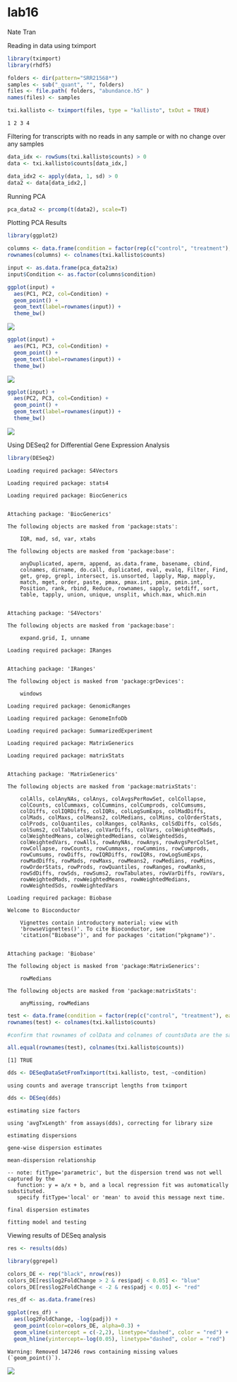 lab16
================
Nate Tran

Reading in data using tximport

``` r
library(tximport)
library(rhdf5)

folders <- dir(pattern="SRR21568*")
samples <- sub("_quant", "", folders)
files <- file.path( folders, "abundance.h5" )
names(files) <- samples

txi.kallisto <- tximport(files, type = "kallisto", txOut = TRUE)
```

    1 2 3 4 

Filtering for transcripts with no reads in any sample or with no change
over any samples

``` r
data_idx <- rowSums(txi.kallisto$counts) > 0
data <- txi.kallisto$counts[data_idx,]

data_idx2 <- apply(data, 1, sd) > 0
data2 <- data[data_idx2,]
```

Running PCA

``` r
pca_data2 <- prcomp(t(data2), scale=T)
```

Plotting PCA Results

``` r
library(ggplot2)

columns <- data.frame(condition = factor(rep(c("control", "treatment"), each = 2)))
rownames(columns) <- colnames(txi.kallisto$counts)

input <- as.data.frame(pca_data2$x)
input$Condition <- as.factor(columns$condition)

ggplot(input) +
  aes(PC1, PC2, col=Condition) +
  geom_point() +
  geom_text(label=rownames(input)) +
  theme_bw()
```

![](lab16_files/figure-commonmark/unnamed-chunk-4-1.png)

``` r
ggplot(input) +
  aes(PC1, PC3, col=Condition) +
  geom_point() +
  geom_text(label=rownames(input)) +
  theme_bw()
```

![](lab16_files/figure-commonmark/unnamed-chunk-4-2.png)

``` r
ggplot(input) +
  aes(PC2, PC3, col=Condition) +
  geom_point() +
  geom_text(label=rownames(input)) +
  theme_bw()
```

![](lab16_files/figure-commonmark/unnamed-chunk-4-3.png)

Using DESeq2 for Differential Gene Expression Analysis

``` r
library(DESeq2)
```

    Loading required package: S4Vectors

    Loading required package: stats4

    Loading required package: BiocGenerics


    Attaching package: 'BiocGenerics'

    The following objects are masked from 'package:stats':

        IQR, mad, sd, var, xtabs

    The following objects are masked from 'package:base':

        anyDuplicated, aperm, append, as.data.frame, basename, cbind,
        colnames, dirname, do.call, duplicated, eval, evalq, Filter, Find,
        get, grep, grepl, intersect, is.unsorted, lapply, Map, mapply,
        match, mget, order, paste, pmax, pmax.int, pmin, pmin.int,
        Position, rank, rbind, Reduce, rownames, sapply, setdiff, sort,
        table, tapply, union, unique, unsplit, which.max, which.min


    Attaching package: 'S4Vectors'

    The following objects are masked from 'package:base':

        expand.grid, I, unname

    Loading required package: IRanges


    Attaching package: 'IRanges'

    The following object is masked from 'package:grDevices':

        windows

    Loading required package: GenomicRanges

    Loading required package: GenomeInfoDb

    Loading required package: SummarizedExperiment

    Loading required package: MatrixGenerics

    Loading required package: matrixStats


    Attaching package: 'MatrixGenerics'

    The following objects are masked from 'package:matrixStats':

        colAlls, colAnyNAs, colAnys, colAvgsPerRowSet, colCollapse,
        colCounts, colCummaxs, colCummins, colCumprods, colCumsums,
        colDiffs, colIQRDiffs, colIQRs, colLogSumExps, colMadDiffs,
        colMads, colMaxs, colMeans2, colMedians, colMins, colOrderStats,
        colProds, colQuantiles, colRanges, colRanks, colSdDiffs, colSds,
        colSums2, colTabulates, colVarDiffs, colVars, colWeightedMads,
        colWeightedMeans, colWeightedMedians, colWeightedSds,
        colWeightedVars, rowAlls, rowAnyNAs, rowAnys, rowAvgsPerColSet,
        rowCollapse, rowCounts, rowCummaxs, rowCummins, rowCumprods,
        rowCumsums, rowDiffs, rowIQRDiffs, rowIQRs, rowLogSumExps,
        rowMadDiffs, rowMads, rowMaxs, rowMeans2, rowMedians, rowMins,
        rowOrderStats, rowProds, rowQuantiles, rowRanges, rowRanks,
        rowSdDiffs, rowSds, rowSums2, rowTabulates, rowVarDiffs, rowVars,
        rowWeightedMads, rowWeightedMeans, rowWeightedMedians,
        rowWeightedSds, rowWeightedVars

    Loading required package: Biobase

    Welcome to Bioconductor

        Vignettes contain introductory material; view with
        'browseVignettes()'. To cite Bioconductor, see
        'citation("Biobase")', and for packages 'citation("pkgname")'.


    Attaching package: 'Biobase'

    The following object is masked from 'package:MatrixGenerics':

        rowMedians

    The following objects are masked from 'package:matrixStats':

        anyMissing, rowMedians

``` r
test <- data.frame(condition = factor(rep(c("control", "treatment"), each = 2)))
rownames(test) <- colnames(txi.kallisto$counts)

#confirm that rownames of colData and colnames of countsData are the same

all.equal(rownames(test), colnames(txi.kallisto$counts))
```

    [1] TRUE

``` r
dds <- DESeqDataSetFromTximport(txi.kallisto, test, ~condition)
```

    using counts and average transcript lengths from tximport

``` r
dds <- DESeq(dds)
```

    estimating size factors

    using 'avgTxLength' from assays(dds), correcting for library size

    estimating dispersions

    gene-wise dispersion estimates

    mean-dispersion relationship

    -- note: fitType='parametric', but the dispersion trend was not well captured by the
       function: y = a/x + b, and a local regression fit was automatically substituted.
       specify fitType='local' or 'mean' to avoid this message next time.

    final dispersion estimates

    fitting model and testing

Viewing results of DESeq analysis

``` r
res <- results(dds)

library(ggrepel)

colors_DE <- rep("black", nrow(res))
colors_DE[res$log2FoldChange > 2 & res$padj < 0.05] <- "blue"
colors_DE[res$log2FoldChange < -2 & res$padj < 0.05] <- "red"

res_df <- as.data.frame(res)

ggplot(res_df) +
  aes(log2FoldChange, -log(padj)) +
  geom_point(color=colors_DE, alpha=0.3) +
  geom_vline(xintercept = c(-2,2), linetype="dashed", color = "red") +
  geom_hline(yintercept=-log(0.05), linetype="dashed", color = "red")
```

    Warning: Removed 147246 rows containing missing values (`geom_point()`).

![](lab16_files/figure-commonmark/unnamed-chunk-6-1.png)
